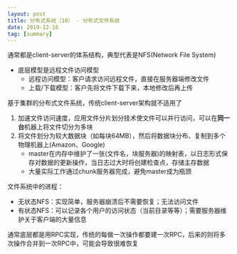 ```yaml
---
layout: post
title: 分布式系统（10） - 分布式文件系统
date: 2019-12-16
tag: [summary]
---
```


通常都是client-server的体系结构，典型代表是NFS(Network File System)
* 底层模型是远程文件访问模型
	- 远程访问模型：客户请求访问远程文件，直接在服务器端修改文件
	- 上载/下载模型：客户先将文件下载下来，本地修改后再上传

基于集群的分布式文件系统，传统client-server架构就不适用了
1. 加速文件访问速度，应用文件分片划分技术使文件可以并行访问，可以在**同一台**机器上将文件切分为多块
2. 将文件划分为较大数据块（如每块64MB），然后将数据块分布、复制到多个物理机器上(Amazon、Google)
	* master在内存中维护了一张(文件名，块服务器)的映射表，以日志形式保存对数据的更新操作，当日志过大时将创建检查点，存储主存数据
	* 大量实际工作通过chunk服务器完成，避免master成为瓶颈

文件系统中的进程：
* 无状态NFS：实现简单，服务器崩溃后不需要恢复；无法访问文件
* 有状态NFS：可以记录各个用户的访问状态（当前目录等等）；需要服务器维护关于客户端的大量信息

通常底层都是用RPC实现，传统的每做一次操作都要建一次RPC，后来的则将多次操作合并到一次RPC中，可能会导致很难恢复